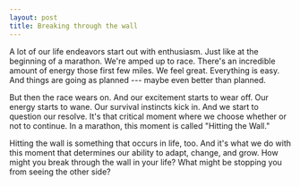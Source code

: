 ```yaml
---
layout: post
title: Breaking through the wall
---
```


A lot of our life endeavors start out with enthusiasm. Just like at the beginning of a marathon. We're amped up to race. There's an incredible amount of energy those first few miles. We feel great. Everything is easy. And things are going as planned --- maybe even better than planned.

But then the race wears on. And our excitement starts to wear off. Our energy starts to wane. Our survival instincts kick in. And we start to question our resolve. It's that critical moment where we choose whether or not to continue. In a marathon, this moment is called "Hitting the Wall."

Hitting the wall is something that occurs in life, too. And it's what we do with this moment that determines our ability to adapt, change, and grow. How might you break through the wall in your life? What might be stopping you from seeing the other side?
